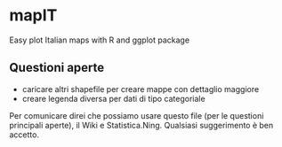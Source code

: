 mapIT
=====

Easy plot Italian maps with R and ggplot package


## Questioni aperte
 - caricare altri shapefile per creare mappe con dettaglio maggiore
 - creare legenda diversa per dati di tipo categoriale
 

Per comunicare direi che possiamo usare questo file (per le questioni principali aperte), il Wiki e Statistica.Ning. Qualsiasi suggerimento è ben accetto.

